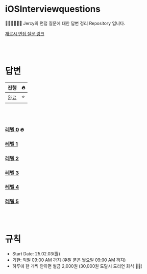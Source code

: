 # iOSInterviewquestions
👨🏻‍💻👩🏻‍💻 Jercy의 면접 질문에 대한 답변 정리 Repository 입니다.


[재르시 면접 질문 링크](https://github.com/JeaSungLEE/iOSInterviewquestions)
<br><br/>
<br><br/>

# 답변
| 진행 | 🔥 |
| --- | --- |
| 완료 | ⭐️ |

<br><br/>
### [레벨 0](https://github.com/NOW-ON/iOSInterviewquestions/blob/main/Level_0.md) 🔥
### [레벨 1](https://github.com/NOW-ON/iOSInterviewquestions/blob/main/Level_1.md)
### [레벨 2](https://github.com/NOW-ON/iOSInterviewquestions/blob/main/Level_2.md)
### [레벨 3](https://github.com/NOW-ON/iOSInterviewquestions/blob/main/Level_3.md)
### [레벨 4](https://github.com/NOW-ON/iOSInterviewquestions/blob/main/Level_4.md)
### [레벨 5](https://github.com/NOW-ON/iOSInterviewquestions/blob/main/Level_5.md)

<br><br/>

# 규칙

- Start Date: 25.02.03(월)
- 기한: 익일 09:00 AM 까지 (주말 분은 월요일 09:00 AM 까지)
- 하루에 한 개씩 안하면 벌금 2,000원 (30,000원 도달시 도리연 회식 🍗🔥)
